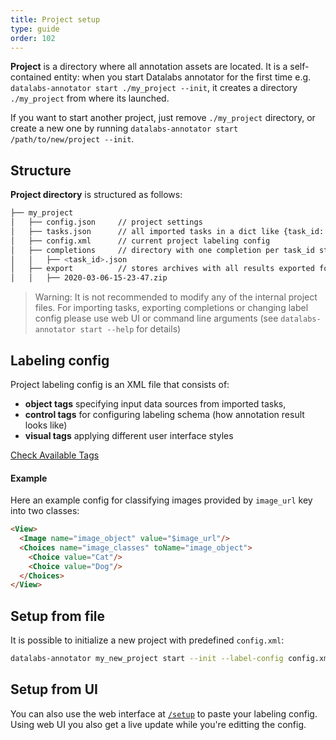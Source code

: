 ```yaml
---
title: Project setup
type: guide
order: 102
---
```


**Project** is a directory where all annotation assets are located. It is a self-contained entity: when you start Datalabs annotator for the first time e.g. `datalabs-annotator start ./my_project --init`,
it creates a directory `./my_project` from where its launched.

If you want to start another project, just remove `./my_project` directory, or create a new one by running `datalabs-annotator start /path/to/new/project --init`.

## Structure

**Project directory** is structured as follows:

```bash
├── my_project
│   ├── config.json     // project settings
│   ├── tasks.json      // all imported tasks in a dict like {task_id: task}
│   ├── config.xml      // current project labeling config
│   ├── completions     // directory with one completion per task_id stored in one file
│   │   ├── <task_id>.json
│   ├── export          // stores archives with all results exported form web UI 
│   │   ├── 2020-03-06-15-23-47.zip
```

> Warning: It is not recommended to modify any of the internal project files. For importing tasks, exporting completions or changing label config please use web UI or command line arguments (see `datalabs-annotator start --help` for details)

## Labeling config

Project labeling config is an XML file that consists of:

- **object tags** specifying input data sources from imported tasks,
- **control tags** for configuring labeling schema (how annotation result looks like)
- **visual tags** applying different user interface styles

<a class="button" href="/tags">Check Available Tags</a>

#### Example

Here an example config for classifying images provided by `image_url` key into two classes:

```html
<View>
  <Image name="image_object" value="$image_url"/>
  <Choices name="image_classes" toName="image_object">
    <Choice value="Cat"/>
    <Choice value="Dog"/>
  </Choices>
</View>
```

## Setup from file

It is possible to initialize a new project with predefined `config.xml`:

```bash
datalabs-annotator my_new_project start --init --label-config config.xml
```

## Setup from UI

You can also use the web interface at [`/setup`](http://localhost:8200/setup) to paste your labeling config. Using web UI you also get a live update while you're editting the config.
